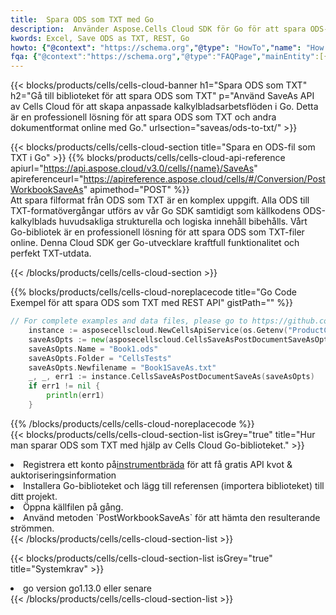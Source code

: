 ```yaml
---
title:  Spara ODS som TXT med Go
description:  Använder Aspose.Cells Cloud SDK för Go för att spara ODS-formatfil som TXT-formatfil.
kwords: Excel, Save ODS as TXT, REST, Go
howto: {"@context": "https://schema.org","@type": "HowTo","name": "How to save ODS as TXT using the Cells Cloud Go library.","description": "How to save ODS as TXT using the Cells Cloud Go library.","image": {"@type": "ImageObject"},"url": "/go/saveas/ods-to-txt/","step": [{ "@type": "HowToStep","name": "How to save ODS as TXT using the Cells Cloud Go library. step 1", "image": {"@type": "ImageObject",},"url": "/go/saveas/ods-to-txt/","text": "Register an account at <a href='https://dashboard.aspose.cloud/'>Dashboard</a> to get free API quota & authorization details",},{ "@type": "HowToStep","name": "How to save ODS as TXT using the Cells Cloud Go library. step 1", "image": {"@type": "ImageObject",},"url": "/go/saveas/ods-to-txt/","text": "Install Go library and add the reference (import the library) to your project.",},{ "@type": "HowToStep","name": "How to save ODS as TXT using the Cells Cloud Go library. step 1", "image": {"@type": "ImageObject",},"url": "/go/saveas/ods-to-txt/","text": "Open the source file in go.",},{ "@type": "HowToStep","name": "How to save ODS as TXT using the Cells Cloud Go library. step 1", "image": {"@type": "ImageObject",},"url": "/go/saveas/ods-to-txt/","text": "Use the `PostWorkbookSaveAs` method to retrieve the resulting stream.",}, ],"supply": {"@type": "HowToSupply","name": "document"},"tool": [{"@type": "HowToTool","name": "Goland, Visual Studio Code, Eclipse"},{"@type": "HowToTool","name": "Aspose Cells"}],"totalTime": "PT6M"}
fqa: {"@context":"https://schema.org","@type":"FAQPage","mainEntity":[{"@type":"Question","name":"Why save file as other formats file in C# using REST API?","acceptedAnswer":{"@type":"Answer","text":"Documents are encoded in many ways, and some files may be incompatible with the software you use. To open and read such files, just save them as appropriate file formats.<br/><ol><li>Install .NET SDK and add the reference (import the library) to your project.</li><li>Open the source file in C# using REST API.</li><li>Call the PostWorkbookSaveAsRequest() method, passing an output filename with required extension.</li><li>Get the result of save as a separate file.</li></ol>"}},{"@type":"Question","name":"What file formats can I save as with your C# library?","acceptedAnswer":{"@type":"Answer","text":"We support a variety of file formats for conversion using .NET library, including XLSX, Excel, xls , PDF, CSV, HTML, Markdown, XML, PNG, JPG, TIFF, Json, TXT and many more."}},{"@type":"Question","name":"What is the maximum allowed file size for conversion using this .NET library?","acceptedAnswer":{"@type":"Answer","text":"There are no file size limits for format conversions using .NET library."}}]}
---
```

{{< blocks/products/cells/cells-cloud-banner h1="Spara ODS som TXT" h2="Gå till biblioteket för att spara ODS som TXT" p="Använd SaveAs API av Cells Cloud för att skapa anpassade kalkylbladsarbetsflöden i Go. Detta är en professionell lösning för att spara ODS som TXT och andra dokumentformat online med Go." urlsection="saveas/ods-to-txt/" >}}

{{< blocks/products/cells/cells-cloud-section title="Spara en ODS-fil som TXT i Go" >}}
{{% blocks/products/cells/cells-cloud-api-reference apiurl="https://api.aspose.cloud/v3.0/cells/{name}/SaveAs" apireferenceurl="https://apireference.aspose.cloud/cells/#/Conversion/PostWorkbookSaveAs" apimethod="POST" %}}
<br/>
Att spara filformat från ODS som TXT är en komplex uppgift. Alla ODS till TXT-formatövergångar utförs av vår Go SDK samtidigt som källkodens ODS-kalkylblads huvudsakliga strukturella och logiska innehåll bibehålls. Vårt Go-bibliotek är en professionell lösning för att spara ODS som TXT-filer online. Denna Cloud SDK ger Go-utvecklare kraftfull funktionalitet och perfekt TXT-utdata.

{{< /blocks/products/cells/cells-cloud-section >}}

{{% blocks/products/cells/cells-cloud-noreplacecode title="Go Code Exempel för att spara ODS som TXT med REST API" gistPath="" %}}
  
```go
// For complete examples and data files, please go to https://github.com/aspose-cells-cloud/aspose-cells-cloud-go/
    instance := asposecellscloud.NewCellsApiService(os.Getenv("ProductClientId"), os.Getenv("ProductClientSecret"))
    saveAsOpts := new(asposecellscloud.CellsSaveAsPostDocumentSaveAsOpts)
    saveAsOpts.Name = "Book1.ods"
    saveAsOpts.Folder = "CellsTests"
    saveAsOpts.Newfilename = "Book1SaveAs.txt"
    _, _, err1 := instance.CellsSaveAsPostDocumentSaveAs(saveAsOpts)
    if err1 != nil {
	    println(err1)
    }
```
  
{{% /blocks/products/cells/cells-cloud-noreplacecode %}}
<br/>
{{< blocks/products/cells/cells-cloud-section-list isGrey="true" title="Hur man sparar ODS som TXT med hjälp av Cells Cloud Go-biblioteket." >}}
<li> Registrera ett konto på<a href="https://dashboard.aspose.cloud/">instrumentbräda</a> för att få gratis API kvot & auktoriseringsinformation</li>
<li>Installera Go-biblioteket och lägg till referensen (importera biblioteket) till ditt projekt.</li>
<li>Öppna källfilen på gång.</li>
<li>Använd metoden `PostWorkbookSaveAs` för att hämta den resulterande strömmen.</li>
{{< /blocks/products/cells/cells-cloud-section-list >}}

{{< blocks/products/cells/cells-cloud-section-list isGrey="true" title="Systemkrav" >}}
<li>go version go1.13.0 eller senare</li>
{{< /blocks/products/cells/cells-cloud-section-list >}}
